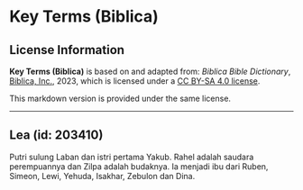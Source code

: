 # Key Terms (Biblica)

## License Information

**Key Terms (Biblica)** is based on and adapted from: _Biblica Bible Dictionary_, [Biblica, Inc.](https://www.biblica.com/), 2023, which is licensed under a [CC BY-SA 4.0 license](https://creativecommons.org/licenses/by-sa/4.0/legalcode.en).

This markdown version is provided under the same license.



--------------------------------

## Lea (id: 203410)

Putri sulung Laban dan istri pertama Yakub. Rahel adalah saudara perempuannya dan Zilpa adalah budaknya. Ia menjadi ibu dari Ruben, Simeon, Lewi, Yehuda, Isakhar, Zebulon dan Dina.


